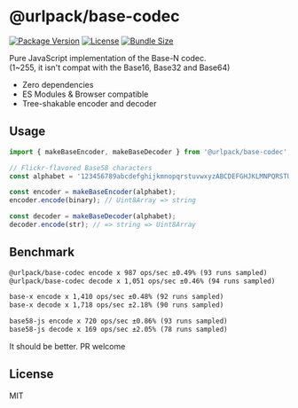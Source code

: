 # @urlpack/base-codec

[![Package Version](https://img.shields.io/npm/v/@urlpack/base-codec)](https://npm.im/@urlpack/base-codec)
[![License](https://img.shields.io/npm/l/@urlpack/base-codec)](#License)
[![Bundle Size](https://img.shields.io/bundlephobia/minzip/@urlpack/base-codec)](https://bundlephobia.com/package/@urlpack/base-codec)

Pure JavaScript implementation of the Base-N codec.\
(1~255, it isn't compat with the Base16, Base32 and Base64)

- Zero dependencies
- ES Modules & Browser compatible
- Tree-shakable encoder and decoder

## Usage

```ts
import { makeBaseEncoder, makeBaseDecoder } from '@urlpack/base-codec';

// Flickr-flavored Base58 characters
const alphabet = '123456789abcdefghijkmnopqrstuvwxyzABCDEFGHJKLMNPQRSTUVWXYZ'

const encoder = makeBaseEncoder(alphabet);
encoder.encode(binary); // Uint8Array => string

const decoder = makeBaseDecoder(alphabet);
decoder.encode(str); // => string => Uint8Array
```

## Benchmark

```txt
@urlpack/base-codec encode x 987 ops/sec ±0.49% (93 runs sampled)
@urlpack/base-codec decode x 1,051 ops/sec ±0.46% (94 runs sampled)

base-x encode x 1,410 ops/sec ±0.48% (92 runs sampled)
base-x decode x 1,718 ops/sec ±2.18% (90 runs sampled)

base58-js encode x 720 ops/sec ±0.86% (93 runs sampled)
base58-js decode x 169 ops/sec ±2.05% (78 runs sampled)
```

It should be better. PR welcome

## License

MIT
